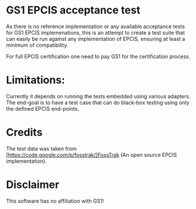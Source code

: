 GS1 EPCIS acceptance test
=========================

As there is no reference implementation or any available acceptance tests for GS1 EPCIS implemenations, this is an attempt to create a test suite that can easily be run against any implementation of EPCIS, ensuring at least a minimum of compatibility. 

For full EPCIS certification one need to pay GS1 for the certification process. 

Limitations:
============
Currently it depends on running the tests embedded using various adapters. The end-goal is to have a test case that can do black-box testing using only the defined EPCIS end-points.

Credits
=======

The test data was taken from [https://code.google.com/p/fosstrak/]FossTrak (An open source EPCIS implementation). 

Disclaimer
==========
This software has no affiliation with GS1!

